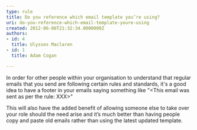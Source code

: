 ```yaml
---
type: rule
title: Do you reference which email template you’re using?
uri: do-you-reference-which-email-template-youre-using
created: 2012-06-06T21:32:34.0000000Z
authors:
- id: 4
  title: Ulysses Maclaren
- id: 1
  title: Adam Cogan

---
```


In order for other people within your organisation to understand that regular emails that you send are following certain rules and standards, it's a good idea to have a footer in your emails saying something like "&lt;This email was sent as per the rule: XXX&gt;"
 
This will also have the added benefit of allowing someone else to take over your role should the need arise and it’s much better than having people copy and paste old emails rather than using the latest updated template.
